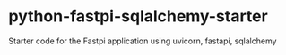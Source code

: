# python-fastpi-sqlalchemy-starter
Starter code for the Fastpi application using uvicorn, fastapi, sqlalchemy 

